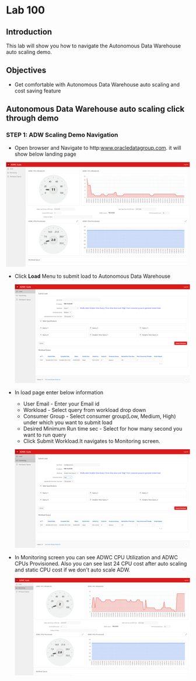 
# Lab 100

## Introduction

This lab will show you how to navigate the Autonomous Data Warehouse auto scaling demo.

## Objectives

- Get comfortable with Autonomous Data Warehouse auto scaling and cost saving feature


## Autonomous Data Warehouse auto scaling click through demo

### **STEP 1**: ADW Scaling Demo Navigation

- Open browser and Navigate to http:www.oracledatagroup.com. it will show below landing page

![](./images/adwscale1.png)

- Click **Load** Menu to submit load to Autonomous Data Warehouse

  ![](./images/adwscale2.png)
   
- In load page enter below information
  
  * User Email - Enter your Email id
  * Workload - Select query from workload drop down 
  * Consumer Group - Select consumer group(Low, Medium, High) under which you want to submit load
  * Desired Minimum Run time sec - Select for how many second you want to run query
  * Click Submit Workload.It navigates to Monitoring screen.
  
  ![](./images/adwscale4.png)  
  
- In Monitoring screen you can see ADWC CPU Utilization and ADWC CPUs Provisioned. Also you can see last 24 CPU cost after auto scaling and static CPU cost if we don't auto scale ADW. 

  ![](./images/adwscale3.png)





